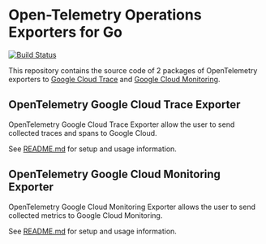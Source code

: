 # Open-Telemetry Operations Exporters for Go

[![Build Status][circleci-image]][circleci-url]

This repository contains the source code of 2 packages of OpenTelemetry exporters to [Google Cloud Trace](https://cloud.google.com/trace) and [Google Cloud Monitoring](https://cloud.google.com/monitoring).

## OpenTelemetry Google Cloud Trace Exporter

OpenTelemetry Google Cloud Trace Exporter allow the user to send collected traces and spans to Google Cloud.

See [README.md](https://github.com/GoogleCloudPlatform/opentelemetry-operations-go/blob/main/exporter/trace/README.md) for setup and usage information.

## OpenTelemetry Google Cloud Monitoring Exporter

OpenTelemetry Google Cloud Monitoring Exporter allows the user to send collected metrics to Google Cloud Monitoring.

See [README.md](https://github.com/GoogleCloudPlatform/opentelemetry-operations-go/blob/main/exporter/metric/README.md) for setup and usage information.

[circleci-image]: https://circleci.com/gh/GoogleCloudPlatform/opentelemetry-operations-go.svg?style=shield 
[circleci-url]: https://circleci.com/gh/GoogleCloudPlatform/opentelemetry-operations-go

<!-- foo !>
